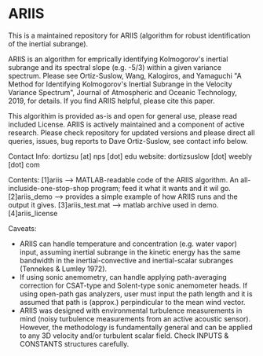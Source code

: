 # ARIIS
This is a maintained repository for ARIIS (algorithm for robust identification of the inertial subrange).

ARIIS is an algorithm for emprically identifying Kolmogorov's inertial subrange and its spectral slope (e.g. -5/3) within
a given variance spectrum. Please see Ortiz-Suslow, Wang, Kalogiros, and Yamaguchi "A Method for Identifying Kolmogorov's
Inertial Subrange in the Velocity Variance Spectrum", Journal of Atmospheric and Oceanic Technology, 2019, for details. If you
find ARIIS helpful, please cite this paper.

This algorithim is provided as-is and open for general use, please read included License. ARIIS is actively maintained and
a component of active research. Please check repository for updated versions and please direct all queries, issues, bug 
reports to Dave Ortiz-Suslow, see contact info below. 

Contact Info: dortizsu [at] nps [dot] edu
website: dortizsuslow [dot] weebly [dot] com

Contents:
[1]ariis --> MATLAB-readable code of the ARIIS algorithm. An all-incluside-one-stop-shop program;
             feed it what it wants and it wil go.
[2]ariis_demo --> provides a simple example of how ARIIS runs and the output it gives.
[3]ariis_test.mat --> matlab archive used in demo.
[4]ariis_license

Caveats:
* ARIIS can handle temperature and concentration (e.g. water vapor) input, assuming inertial subrange in the kinetic energy has the same bandwidth in the inertial-convective and inertial-scalar subranges (Tennekes & Lumley 1972). 
* If using sonic anemometry, can handle applying path-averaging correction for CSAT-type and Solent-type sonic anemometer heads. If using open-path gas analyzers, user must input the path length and it is assumed that path is (approx.) perpindicular to the mean wind vector.
* ARIIS was designed with environmental turbulence measurements in mind (noisy turbulence measurements from an active acoustic sensor). However, the methodology is fundamentally general and can be applied to any 3D velocity and/or turbulent scalar field. Check INPUTS & CONSTANTS structures carefully.


